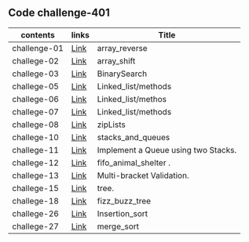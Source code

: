
## Code challenge-401

|**contents**| **links**             |   **Title**|
|---         |---                     |    ---     |
|  challenge-01 | [Link](/data_structures_and_algorithms_python/challenges/array_reverse)    | array_reverse   |
|  challege-02 | [Link](/data_structures_and_algorithms_python/challenges/array_shift)    |array_shift  |
|  challege-03 | [Link](/data_structures_and_algorithms_python/challenges/BinarySearch)    |BinarySearch|
|  challege-05 | [Link](/data_structures_and_algorithms_python/data_structure/linked_list)    |Linked_list/methods  |
|  challege-06 | [Link](/data_structures_and_algorithms_python/data_structure/linked_list)    |Linked_list/methos  |
|  challege-07 | [Link](/data_structures_and_algorithms_python/data_structure/linked_list)    |Linked_list/methods  |
|  challege-08| [Link](/data_structures_and_algorithms_python/data_structure/linked_list)    |zipLists |
|  challege-10 | [Link](/data_structures_and_algorithms_python/data_structure/stacks_and_queues)    |stacks_and_queues |
|  challege-11 | [Link](/data_structures_and_algorithms_python/data_structure/stacks_and_queues)    |Implement a Queue using two Stacks. |
|  challege-12 | [Link](/data_structures_and_algorithms_python/challenges/fifo_animal_shelter)|fifo_animal_shelter . |
|  challege-13 | [Link](/data_structures_and_algorithms_python/challenges/multi_bracket_validation)|Multi-bracket Validation. |
|  challege-15 | [Link](/data_structures_and_algorithms_python/data_structure/tree)|tree. |
|  challege-18 | [Link](/data_structures_and_algorithms_python/challenges/fizz_buzz_tree)|fizz_buzz_tree|
|  challege-26 | [Link](/data_structures_and_algorithms_python/challenges/Insertion_sort)  |Insertion_sort|
|  challege-27 | [Link](/data_structures_and_algorithms_python/challenges/merge_sort)  |merge_sort|



    




